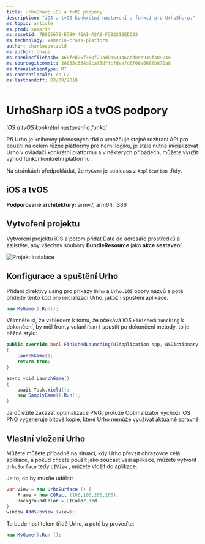 ```yaml
---
title: UrhoSharp iOS a tvOS podpory
description: "iOS a tvOS konkrétní nastavení a funkcí pro UrhoSharp."
ms.topic: article
ms.prod: xamarin
ms.assetid: 7B06567E-E789-4EA1-A2A9-F3B2212EDD23
ms.technology: xamarin-cross-platform
author: charlespetzold
ms.author: chape
ms.openlocfilehash: 465fed25f360f29ad0b63146add8de939fa8924e
ms.sourcegitcommit: 30055c534d9caf5dffcfdeafd6f08e666fb870a8
ms.translationtype: MT
ms.contentlocale: cs-CZ
ms.lasthandoff: 03/09/2018
---
```

# <a name="urhosharp-ios-and-tvos-support"></a>UrhoSharp iOS a tvOS podpory

_iOS a tvOS konkrétní nastavení a funkcí_

Při Urho je knihovny přenosných tříd a umožňuje stejné rozhraní API pro použití na celém různé platformy pro herní logiku, je stále nutné inicializovat Urho v ovladači konkrétní platformu a v některých případech, můžete využít výhod funkcí konkrétní platformu .

Na stránkách předpokládat, že `MyGame` je sublcass z `Application` třídy.

## <a name="ios-and-tvos"></a>iOS a tvOS

**Podporované architektury:** armv7, arm64, i386

## <a name="creating-a-project"></a>Vytvoření projektu

Vytvoření projektu iOS a potom přidat Data do adresáře prostředků a zajistěte, aby všechny soubory **BundleResource** jako **akce sestavení**.

![Projekt instalace](ios-images/image-4.png "přidat Data do adresáře prostředků")

## <a name="configuring-and-launching-urho"></a>Konfigurace a spuštění Urho

Přidání direktivy using pro příkazy `Urho` a `Urho.iOS` obory názvů a poté přidejte tento kód pro inicializaci Urho, jakož i spuštění aplikace:

```csharp
new MyGame().Run();
```

Všimněte si, že vzhledem k tomu, že očekává iOS `FinishedLaunching` k dokončení, by měl fronty volání `Run()` spustit po dokončení metody, to je běžné stylu:

```csharp
public override bool FinishedLaunching(UIApplication app, NSDictionary options)
{
    LaunchGame();
    return true;
}

async void LaunchGame()
{
    await Task.Yield();
    new SamplyGame().Run();
}
```

Je důležité zakázat optimalizace PNG, protože Optimalizátor výchozí iOS PNG vygeneruje bitové kopie, které Urho nemůže využívat aktuálně správně

## <a name="custom-embedding-of-urho"></a>Vlastní vložení Urho

Můžete můžete případně na situaci, kdy Urho převzít obrazovce celá aplikace, a pokud chcete použít jako součást vaší aplikace, můžete vytvořit `UrhoSurface` tedy `UIView` , můžete vložit do aplikace.

Je to, co by musíte udělat:

```csharp
var view = new UrhoSurface () {
    Frame = new CGRect (100,100,200,200),
    BackgroundColor = UIColor.Red
}
window.AddSubview (view);
```

To bude hostitelem třídě Urho, a poté by proveďte:

```csharp
new MyGame().Run ();
```

